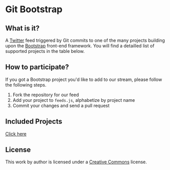 # Git Bootstrap

## What is it?
A [Twitter](http://twitter.com/gitbootstrap) feed triggered by Git commits to one of the many projects building upon the [Bootstrap](http://getbootstrap.com/) front-end framework. You will find a detailled list of supported projects in the table below.

## How to participate?

If you got a Bootstrap project you'd like to add to our stream, please follow the following steps.

1. Fork the repository for our feed
2. Add your project to `feeds.js`, alphabetize by project name
3. Commit your changes and send a pull request

## Included Projects

[Click here](http://gitbootstrap.github.io/feeds/)

## License

This work by author is licensed under a [Creative Commons](http://creativecommons.org/licenses/by-nc-sa/3.0) license.